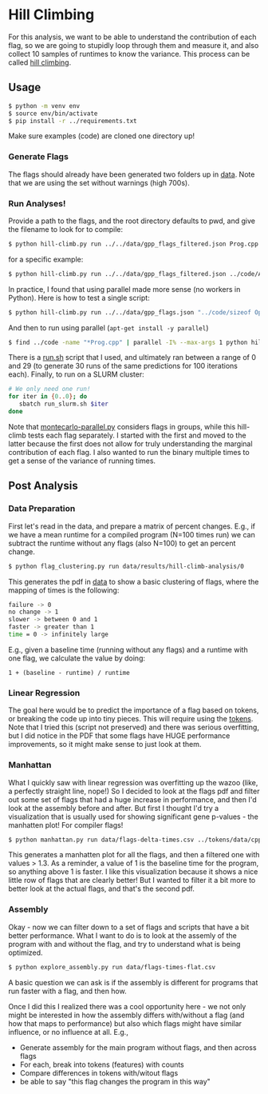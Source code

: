 # Hill Climbing

For this analysis, we want to be able to understand the contribution of each flag,
so we are going to stupidly loop through them and measure it, and also collect 10 samples of runtimes
to know the variance. This process can be called [hill climbing](https://web.cs.hacettepe.edu.tr/~ilyas/Courses/VBM688/lec05_localsearch.pdf).

## Usage

```bash
$ python -m venv env
$ source env/bin/activate
$ pip install -r ../requirements.txt
```

Make sure examples (code) are cloned one directory up!

### Generate Flags

The flags should already have been generated two folders up in [data](../../data). Note that we are using
the set without warnings (high 700s).

### Run Analyses!

Provide a path to the flags, and the root directory defaults to pwd, and give the filename to look for to compile:

```bash
$ python hill-climb.py run ../../data/gpp_flags_filtered.json Prog.cpp
```
for a specific example:

```bash
$ python hill-climb.py run ../../data/gpp_flags_filtered.json ../code/Aliases/Prog.cpp
```

In practice, I found that using parallel made more sense (no workers in Python).
Here is how to test a single script:

```bash
$ python hill-climb.py run ../../data/gpp_flags.json "../code/sizeof Operator/Prog.cpp" --outdir-num 1
```

And then to run using parallel (`apt-get install -y parallel`)

```bash
$ find ../code -name "*Prog.cpp" | parallel -I% --max-args 1 python hill-climb.py run ../../data/gpp_flags.json "%" --outdir-num 1
```

There is a [run.sh](run.sh) script that I used, and ultimately ran between a range of 0 and 29 (to generate 30 runs of the same predictions for 100 iterations each). Finally, to run on a SLURM cluster:

```bash
# We only need one run!
for iter in {0..0}; do
   sbatch run_slurm.sh $iter
done
```

Note that [montecarlo-parallel.py](../montecarlo) considers flags in groups, while this hill-climb tests each flag separately.
I started with the first and moved to the latter because the first does not allow for truly understanding the marginal contribution of each
flag. I also wanted to run the binary multiple times to get a sense of the variance of running times.


## Post Analysis

### Data Preparation

First let's read in the data, and prepare a matrix of percent changes. E.g., if we have a mean runtime for a compiled program
(N=100 times run) we can subtract the runtime without any flags (also N=100) to get an percent change.

```bash
$ python flag_clustering.py run data/results/hill-climb-analysis/0
```

This generates the pdf in [data](data) to show a basic clustering of flags, where the mapping of times is the following:

```bash
failure -> 0
no change -> 1
slower -> between 0 and 1
faster -> greater than 1
time = 0 -> infinitely large
```
E.g., given a baseline time (running without any flags) and a runtime with one flag, we calculate the value
by doing:

```
1 + (baseline - runtime) / runtime
```

### Linear Regression

The goal here would be to predict the importance of a flag based on tokens, or breaking the code up into tiny pieces.
This will require using the [tokens](../tokens). Note that I tried this (script not preserved) and there was serious overfitting,
but I did notice in the PDF that some flags have HUGE performance improvements, so it might make sense to just look at them.

### Manhattan

What I quickly saw with linear regression was overfitting up the wazoo (like, a perfectly straight line, nope!) So I decided to look at the flags pdf and filter out some set of flags that had a huge increase in performance, and then I'd look at the assembly before and after. But first I thought I'd try a visualization that is usually used for showing significant gene p-values - the manhatten plot! For compiler flags!

```bash
$ python manhattan.py run data/flags-delta-times.csv ../tokens/data/cpp-tokens.csv
```

This generates a manhatten plot for all the flags, and then a filtered one with values > 1.3. As a reminder, a value of 1 is the baseline time for the program, so anything above 1 is faster. I like this visualization because it shows a nice little row of flags that are clearly better! But I wanted to filter it a bit more to better look at the actual flags, and that's the second pdf.

### Assembly

Okay - now we can filter down to a set of flags and scripts that have a bit better performance. What I want to do is to look at the assemly of the program with and without the flag, and try to understand what is being optimized.

```bash
$ python explore_assembly.py run data/flags-times-flat.csv
```

A basic question we can ask is if the assembly is different for programs that run faster with a flag, and then how.


Once I did this I realized there was a cool opportunity here - we not only might be interested in how the assembly differs with/without a flag (and how that maps to performance) but also which flags might have similar influence, or no influence at all. E.g.,

 - Generate assembly for the main program without flags, and then across flags
 - For each, break into tokens (features) with counts
 - Compare differences in tokens with/witout flags
 - be able to say "this flag changes the program in this way"
